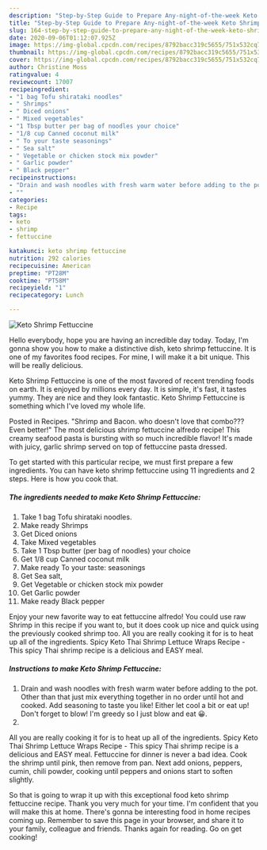 ```yaml
---
description: "Step-by-Step Guide to Prepare Any-night-of-the-week Keto Shrimp Fettuccine"
title: "Step-by-Step Guide to Prepare Any-night-of-the-week Keto Shrimp Fettuccine"
slug: 164-step-by-step-guide-to-prepare-any-night-of-the-week-keto-shrimp-fettuccine
date: 2020-09-06T01:12:07.925Z
image: https://img-global.cpcdn.com/recipes/8792bacc319c5655/751x532cq70/keto-shrimp-fettuccine-recipe-main-photo.jpg
thumbnail: https://img-global.cpcdn.com/recipes/8792bacc319c5655/751x532cq70/keto-shrimp-fettuccine-recipe-main-photo.jpg
cover: https://img-global.cpcdn.com/recipes/8792bacc319c5655/751x532cq70/keto-shrimp-fettuccine-recipe-main-photo.jpg
author: Christine Moss
ratingvalue: 4
reviewcount: 17007
recipeingredient:
- "1 bag Tofu shirataki noodles"
- " Shrimps"
- " Diced onions"
- " Mixed vegetables"
- "1 Tbsp butter per bag of noodles your choice"
- "1/8 cup Canned coconut milk"
- " To your taste seasonings"
- " Sea salt"
- " Vegetable or chicken stock mix powder"
- " Garlic powder"
- " Black pepper"
recipeinstructions:
- "Drain and wash noodles with fresh warm water before adding to the pot. Other than that just mix everything together in no order until hot and cooked. Add seasoning to taste you like! Either let cool a bit or eat up! Don&#39;t forget to blow! I&#39;m greedy so I just blow and eat 😀."
- ""
categories:
- Recipe
tags:
- keto
- shrimp
- fettuccine

katakunci: keto shrimp fettuccine 
nutrition: 292 calories
recipecuisine: American
preptime: "PT28M"
cooktime: "PT58M"
recipeyield: "1"
recipecategory: Lunch

---
```



![Keto Shrimp Fettuccine](https://img-global.cpcdn.com/recipes/8792bacc319c5655/751x532cq70/keto-shrimp-fettuccine-recipe-main-photo.jpg)

Hello everybody, hope you are having an incredible day today. Today, I'm gonna show you how to make a distinctive dish, keto shrimp fettuccine. It is one of my favorites food recipes. For mine, I will make it a bit unique. This will be really delicious.

Keto Shrimp Fettuccine is one of the most favored of recent trending foods on earth. It is enjoyed by millions every day. It is simple, it's fast, it tastes yummy. They are nice and they look fantastic. Keto Shrimp Fettuccine is something which I've loved my whole life.

Posted in Recipes. &#34;Shrimp and Bacon. who doesn&#39;t love that combo??? Even better!&#34; The most delicious shrimp fettuccine alfredo recipe! This creamy seafood pasta is bursting with so much incredible flavor! It&#39;s made with juicy, garlic shrimp served on top of fettuccine pasta dressed.


To get started with this particular recipe, we must first prepare a few ingredients. You can have keto shrimp fettuccine using 11 ingredients and 2 steps. Here is how you cook that.

<!--inarticleads1-->

##### The ingredients needed to make Keto Shrimp Fettuccine:

1. Take 1 bag Tofu shirataki noodles.
1. Make ready  Shrimps
1. Get  Diced onions
1. Take  Mixed vegetables
1. Take 1 Tbsp butter (per bag of noodles) your choice
1. Get 1/8 cup Canned coconut milk
1. Make ready  To your taste: seasonings
1. Get  Sea salt,
1. Get  Vegetable or chicken stock mix powder
1. Get  Garlic powder
1. Make ready  Black pepper


Enjoy your new favorite way to eat fettuccine alfredo! You could use raw Shrimp in this recipe if you want to, but it does cook up nice and quick using the previously cooked shrimp too. All you are really cooking it for is to heat up all of the ingredients. Spicy Keto Thai Shrimp Lettuce Wraps Recipe - This spicy Thai shrimp recipe is a delicious and EASY meal. 

<!--inarticleads2-->

##### Instructions to make Keto Shrimp Fettuccine:

1. Drain and wash noodles with fresh warm water before adding to the pot. Other than that just mix everything together in no order until hot and cooked. Add seasoning to taste you like! Either let cool a bit or eat up! Don&#39;t forget to blow! I&#39;m greedy so I just blow and eat 😀.
1. 


All you are really cooking it for is to heat up all of the ingredients. Spicy Keto Thai Shrimp Lettuce Wraps Recipe - This spicy Thai shrimp recipe is a delicious and EASY meal. Fettuccine for dinner is never a bad idea. Cook the shrimp until pink, then remove from pan. Next add onions, peppers, cumin, chili powder, cooking until peppers and onions start to soften slightly. 

So that is going to wrap it up with this exceptional food keto shrimp fettuccine recipe. Thank you very much for your time. I'm confident that you will make this at home. There's gonna be interesting food in home recipes coming up. Remember to save this page in your browser, and share it to your family, colleague and friends. Thanks again for reading. Go on get cooking!
